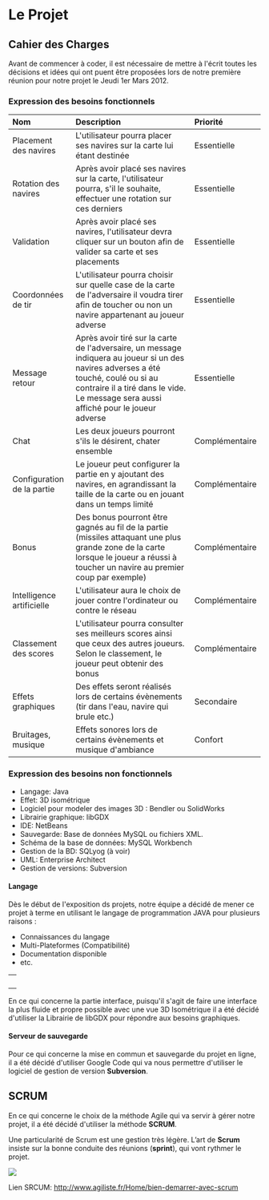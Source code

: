 # Le Projet #
## Cahier des Charges ##

Avant de commencer à coder, il est nécessaire de mettre à l'écrit toutes les décisions et idées qui ont puent être proposées lors de notre première réunion pour notre projet le Jeudi 1er Mars 2012.

### Expression des besoins fonctionnels ###

|**Nom**|**Description**|**Priorité**|
|:------|:--------------|:-----------|
|Placement des navires|L'utilisateur pourra placer ses navires sur la carte lui étant destinée|Essentielle |
|Rotation des navires|Après avoir placé ses navires sur la carte, l'utilisateur pourra, s'il le souhaite, effectuer une rotation sur ces derniers|Essentielle |
|Validation|Après avoir placé ses navires, l'utilisateur devra cliquer sur un bouton afin de valider sa carte et ses placements|Essentielle |
|Coordonnées de tir|L'utilisateur pourra choisir sur quelle case de la carte de l'adversaire il voudra tirer afin de toucher ou non un navire appartenant au joueur adverse|Essentielle |
|Message retour|Après avoir tiré sur la carte de l'adversaire, un message indiquera au joueur si un des navires adverses a été touché, coulé ou si au contraire il a tiré dans le vide. Le message sera aussi affiché pour le joueur adverse|Essentielle |
|Chat   |Les deux joueurs pourront s'ils le désirent, chater ensemble|Complémentaire|
|Configuration de la partie|Le joueur peut configurer la partie en y ajoutant des navires, en agrandissant la taille de la carte ou en jouant dans un temps limité|Complémentaire|
|Bonus  |Des bonus pourront être gagnés au fil de la partie (missiles attaquant une plus grande zone de la carte lorsque le joueur a réussi à toucher un navire au premier coup par exemple)|Complémentaire|
|Intelligence artificielle|L'utilisateur aura le choix de jouer contre l'ordinateur ou contre le réseau|Complémentaire|
|Classement des scores|L'utilisateur pourra consulter ses meilleurs scores ainsi que ceux des autres joueurs. Selon le classement, le joueur peut obtenir des bonus|Complémentaire|
|Effets graphiques|Des effets seront réalisés lors de certains évènements (tir dans l'eau, navire qui brule etc.)|Secondaire  |
|Bruitages, musique|Effets sonores lors de certains évènements et musique d'ambiance|Confort     |

### Expression des besoins non fonctionnels ###

  * Langage: Java
  * Effet: 3D isométrique
  * Logiciel pour modeler des images 3D : Bendler ou SolidWorks
  * Librairie graphique: libGDX
  * IDE: NetBeans
  * Sauvegarde: Base de données MySQL ou fichiers XML.
  * Schéma de la base de données: MySQL Workbench
  * Gestion de la BD: SQLyog (à voir)
  * UML: Enterprise Architect
  * Gestion de versions: Subversion

#### Langage ####
Dès le début de l'exposition ds projets, notre équipe a décidé de mener ce projet à terme en utilisant le langage de programmation JAVA pour plusieurs raisons :
  * Connaissances du langage
  * Multi-Plateformes (Compatibilité)
  * Documentation disponible
  * etc.
<table align='center' border='0'>
<tr>
<td>
<wiki:gadget url="http://www.ohloh.net/p/596582/widgets/project_languages.xml" border="0" width="400" height="200"/><br>
</td>
</tr>
</table>

En ce qui concerne la partie interface, puisqu'il s'agit de faire une interface la plus fluide et propre possible avec une vue 3D Isométrique il a été décidé d'utiliser la Librairie de libGDX pour répondre aux besoins graphiques.

#### Serveur de sauvegarde ####
Pour ce qui concerne la mise en commun et sauvegarde du projet en ligne, il a été décidé d'utiliser Google Code qui va nous permettre d'utiliser le logiciel de gestion de version **Subversion**.

## SCRUM ##
En ce qui concerne le choix de la méthode Agile qui va servir à gérer notre projet, il a été décidé d'utiliser la méthode **SCRUM**.

Une particularité de Scrum est une gestion très légère. L’art de **Scrum** insiste sur la bonne conduite des réunions (**sprint**), qui vont rythmer le projet.

<img src='https://bataille-navale.googlecode.com/svn/wiki/img/agile_org.jpg' align='middle' />

Lien SRCUM: http://www.agiliste.fr/Home/bien-demarrer-avec-scrum